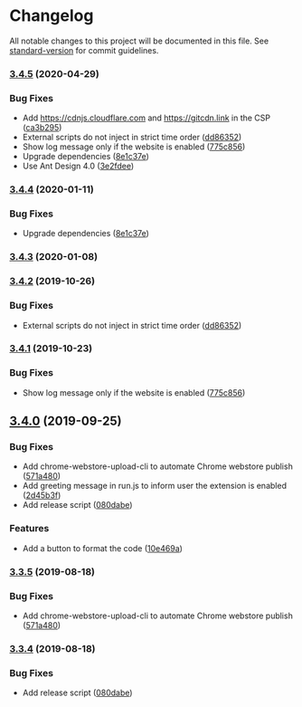 # Changelog

All notable changes to this project will be documented in this file. See [standard-version](https://github.com/conventional-changelog/standard-version) for commit guidelines.

### [3.4.5](https://github.com/xcv58/Custom-JavaScript-for-Websites-2/compare/v3.4.0...v3.4.5) (2020-04-29)


### Bug Fixes

* Add https://cdnjs.cloudflare.com and https://gitcdn.link in the CSP ([ca3b295](https://github.com/xcv58/Custom-JavaScript-for-Websites-2/commit/ca3b295a582c1817167551ea494ab9edf123dc7a))
* External scripts do not inject in strict time order ([dd86352](https://github.com/xcv58/Custom-JavaScript-for-Websites-2/commit/dd86352623397ca0ec7778e0c4fd26bee8255f00))
* Show log message only if the website is enabled ([775c856](https://github.com/xcv58/Custom-JavaScript-for-Websites-2/commit/775c856008d644eb3730b1b49458dec3bb685841))
* Upgrade dependencies ([8e1c37e](https://github.com/xcv58/Custom-JavaScript-for-Websites-2/commit/8e1c37ebdadb3ca14bc2e64d85e52f135ffd52f5))
* Use Ant Design 4.0 ([3e2fdee](https://github.com/xcv58/Custom-JavaScript-for-Websites-2/commit/3e2fdeeaca476efe9fadf548a33f289ca78cc582))

### [3.4.4](https://github.com/xcv58/Custom-JavaScript-for-Websites-2/compare/v3.4.3...v3.4.4) (2020-01-11)

### Bug Fixes

- Upgrade dependencies ([8e1c37e](https://github.com/xcv58/Custom-JavaScript-for-Websites-2/commit/8e1c37ebdadb3ca14bc2e64d85e52f135ffd52f5))

### [3.4.3](https://github.com/xcv58/Custom-JavaScript-for-Websites-2/compare/v3.4.2...v3.4.3) (2020-01-08)

### [3.4.2](https://github.com/xcv58/Custom-JavaScript-for-Websites-2/compare/v3.4.1...v3.4.2) (2019-10-26)

### Bug Fixes

- External scripts do not inject in strict time order ([dd86352](https://github.com/xcv58/Custom-JavaScript-for-Websites-2/commit/dd86352))

### [3.4.1](https://github.com/xcv58/Custom-JavaScript-for-Websites-2/compare/v3.4.0...v3.4.1) (2019-10-23)

### Bug Fixes

- Show log message only if the website is enabled ([775c856](https://github.com/xcv58/Custom-JavaScript-for-Websites-2/commit/775c856))

## [3.4.0](https://github.com/xcv58/Custom-JavaScript-for-Websites-2/compare/v3.3.0...v3.4.0) (2019-09-25)

### Bug Fixes

- Add chrome-webstore-upload-cli to automate Chrome webstore publish ([571a480](https://github.com/xcv58/Custom-JavaScript-for-Websites-2/commit/571a480))
- Add greeting message in run.js to inform user the extension is enabled ([2d45b3f](https://github.com/xcv58/Custom-JavaScript-for-Websites-2/commit/2d45b3f))
- Add release script ([080dabe](https://github.com/xcv58/Custom-JavaScript-for-Websites-2/commit/080dabe))

### Features

- Add a button to format the code ([10e469a](https://github.com/xcv58/Custom-JavaScript-for-Websites-2/commit/10e469a))

### [3.3.5](https://github.com/xcv58/Custom-JavaScript-for-Websites-2/compare/v3.3.4...v3.3.5) (2019-08-18)

### Bug Fixes

- Add chrome-webstore-upload-cli to automate Chrome webstore publish ([571a480](https://github.com/xcv58/Custom-JavaScript-for-Websites-2/commit/571a480))

### [3.3.4](https://github.com/xcv58/Custom-JavaScript-for-Websites-2/compare/v3.3.3...v3.3.4) (2019-08-18)

### Bug Fixes

- Add release script ([080dabe](https://github.com/xcv58/Custom-JavaScript-for-Websites-2/commit/080dabe))
